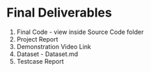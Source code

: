# Final Deliverables

1) Final Code - view inside Source Code folder
2) Project Report
3) Demonstration Video Link 
4) Dataset - Dataset.md
5) Testcase Report

